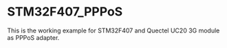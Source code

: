 # STM32F407_PPPoS
This is the working example for STM32F407 and Quectel UC20 3G module as PPPoS adapter.
